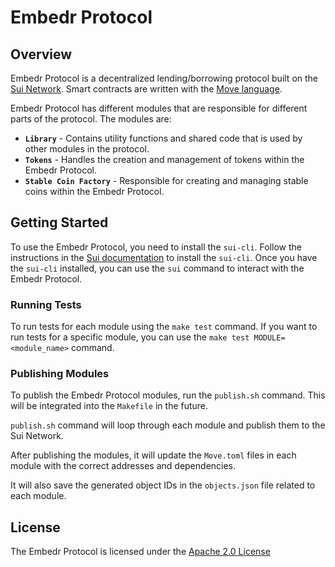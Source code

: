 # Embedr Protocol

## Overview

Embedr Protocol is a decentralized lending/borrowing protocol built on the [Sui Network](https://sui.io/). Smart contracts are written with the [Move language](https://move-book.com/).

Embedr Protocol has different modules that are responsible for different parts of the protocol. The modules are:

- **`Library`** - Contains utility functions and shared code that is used by other modules in the protocol.
- **`Tokens`** - Handles the creation and management of tokens within the Embedr Protocol.
- **`Stable Coin Factory`** - Responsible for creating and managing stable coins within the Embedr Protocol.

## Getting Started

To use the Embedr Protocol, you need to install the `sui-cli`. Follow the instructions in the [Sui documentation](https://docs.sui.io/build/install) to install the `sui-cli`. Once you have the `sui-cli` installed, you can use the `sui` command to interact with the Embedr Protocol.

### Running Tests

To run tests for each module using the `make test` command. If you want to run tests for a specific module, you can use the `make test MODULE=<module_name>` command.

### Publishing Modules

To publish the Embedr Protocol modules, run the `publish.sh` command. This will be integrated into the `Makefile` in the future.

`publish.sh` command will loop through each module and publish them to the Sui Network. 

After publishing the modules, it will update the `Move.toml` files in each module with the correct addresses and dependencies. 

It will also save the generated object IDs in the `objects.json` file related to each module.

## License
The Embedr Protocol is licensed under the [Apache 2.0 License](http://www.apache.org/licenses/LICENSE-2.0)
